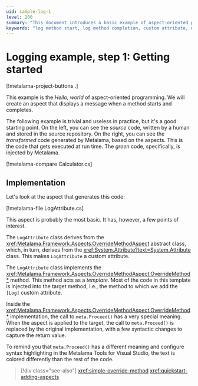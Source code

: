 ```yaml
---
uid: sample-log-1
level: 200
summary: "This document introduces a basic example of aspect-oriented programming using Metalama to log method start and completion messages."
keywords: "log method start, log method completion, custom attribute, meta.Proceed"
---
```


# Logging example, step 1: Getting started

[!metalama-project-buttons .]

This example is the _Hello, world_ of aspect-oriented programming. We will create an aspect that displays a message when
a method starts and completes.

The following example is trivial and useless in practice, but it's a good starting point. On the left, you can see the
_source_ code, written by a human and stored in the source repository. On the right, you can see the _transformed_ code
generated by Metalama, based on the aspects. This is the code that gets executed at run time. The _green_ code,
specifically, is injected by Metalama.

[!metalama-compare Calculator.cs]

## Implementation

Let's look at the aspect that generates this code:

[!metalama-file LogAttribute.cs]

This aspect is probably the most basic. It has, however, a few points of interest.

The `LogAttribute` class derives from the <xref:Metalama.Framework.Aspects.OverrideMethodAspect> abstract class, which,
in turn, derives from the <xref:System.Attribute?text=System.Attribute> class. This makes `LogAttribute` a custom
attribute.

The `LogAttribute` class implements the <xref:Metalama.Framework.Aspects.OverrideMethodAspect.OverrideMethod*> method.
This method acts as a _template_. Most of the code in this template is injected into the target method, i.e., the method
to which we add the `[Log]` custom attribute.

Inside the <xref:Metalama.Framework.Aspects.OverrideMethodAspect.OverrideMethod*> implementation, the call
to `meta.Proceed()` has a very special meaning. When the aspect is applied to the target, the call to `meta.Proceed()`
is replaced by the original implementation, with a few syntactic changes to capture the return value.

To remind you that `meta.Proceed()` has a different meaning and configure syntax highlighting in the Metalama Tools for
Visual Studio, the text is colored differently than the rest of the code.

> [!div class="see-also"]
> <xref:simple-override-method>
> <xref:quickstart-adding-aspects>
  


